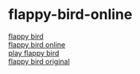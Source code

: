 # flappy-bird-online


<a href="http://flappybird.ws/" target="_blank">flappy bird</a>
<br>
<a href="http://flappybird.ws/" target="_blank">flappy bird online</a>
<br>
<a href="http://flappybird.ws/" target="_blank">play flappy bird</a>
<br>
<a href="http://flappybird.ws/" target="_blank">flappy bird original</a>


